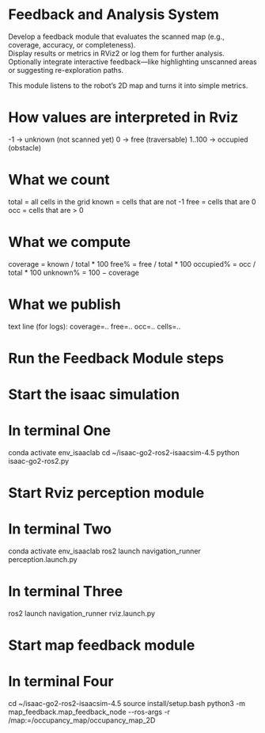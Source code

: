 # Feedback and Analysis System

Develop a feedback module that evaluates the scanned map (e.g., coverage, accuracy, or completeness). \
Display results or metrics in RViz2 or log them for further analysis. \
Optionally integrate interactive feedback—like highlighting unscanned areas or suggesting re-exploration paths.

This module listens to the robot’s 2D map and turns it into simple metrics.

# How values are interpreted in Rviz

-1 → unknown (not scanned yet)
0 → free (traversable)
1..100 → occupied (obstacle)

# What we count

total = all cells in the grid
known = cells that are not -1
free = cells that are 0
occ = cells that are > 0

# What we compute

coverage = known / total * 100
free% = free / total * 100
occupied% = occ / total * 100
unknown% = 100 − coverage

# What we publish

text line (for logs): coverage=.. free=.. occ=.. cells=..

# Run the Feedback Module steps

# Start the isaac simulation
# In terminal One
conda activate env_isaaclab
cd ~/isaac-go2-ros2-isaacsim-4.5
python isaac-go2-ros2.py

# Start Rviz perception module
# In terminal Two
conda activate env_isaaclab
ros2 launch navigation_runner perception.launch.py
# In terminal Three
ros2 launch navigation_runner rviz.launch.py

# Start map feedback module
# In terminal Four
cd ~/isaac-go2-ros2-isaacsim-4.5
source install/setup.bash
python3 -m map_feedback.map_feedback_node --ros-args -r /map:=/occupancy_map/occupancy_map_2D
